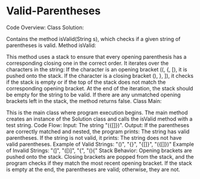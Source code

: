 # Valid-Parentheses
Code Overview:
Class Solution:

Contains the method isValid(String s), which checks if a given string of parentheses is valid.
Method isValid:

This method uses a stack to ensure that every opening parenthesis has a corresponding closing one in the correct order.
It iterates over the characters in the string:
If the character is an opening bracket ((, {, [), it is pushed onto the stack.
If the character is a closing bracket (), }, ]), it checks if the stack is empty or if the top of the stack does not match the corresponding opening bracket.
At the end of the iteration, the stack should be empty for the string to be valid. If there are any unmatched opening brackets left in the stack, the method returns false.
Class Main:

This is the main class where program execution begins. The main method creates an instance of the Solution class and calls the isValid method with a test string.
Code Flow:
Input: The string "({[]})".
Output:
If the parentheses are correctly matched and nested, the program prints: The string has valid parentheses.
If the string is not valid, it prints: The string does not have valid parentheses.
Example of Valid Strings:
"()", "{}", "{[]}", "({[]})"
Example of Invalid Strings:
"(]", "([)]", "{", "(){"
Stack Behavior:
Opening brackets are pushed onto the stack.
Closing brackets are popped from the stack, and the program checks if they match the most recent opening bracket.
If the stack is empty at the end, the parentheses are valid; otherwise, they are not.
